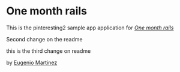# One month rails

This is the pinteresting2 sample app application for
[*One month rails*](http://onemonthrails.com)

Second change on the readme

this is the third change on readme

by [Eugenio Martinez](about.me/eugeniomarts)